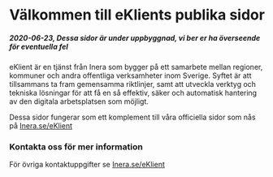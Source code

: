 # Välkommen till eKlients publika sidor
  

##### *2020-06-23, Dessa sidor är under uppbyggnad, vi ber er ha överseende för eventuella fel*
  
eKlient är en tjänst från Inera som bygger på ett samarbete mellan regioner, kommuner och andra offentliga verksamheter inom Sverige. Syftet är att tillsammans ta fram gemensamma riktlinjer, samt att utveckla verktyg och tekniska lösningar för att få en så effektiv, säker och automatisk hantering av den digitala arbetsplatsen som möjligt.

Dessa sidor fungerar som ett komplement till våra officiella sidor som nås på [Inera.se/eKlient](https://inera.se/eKlient)
  
### Kontakta oss för mer information
För övriga kontaktuppgifter se [Inera.se/eKlient](https://inera.se/eKlient)
